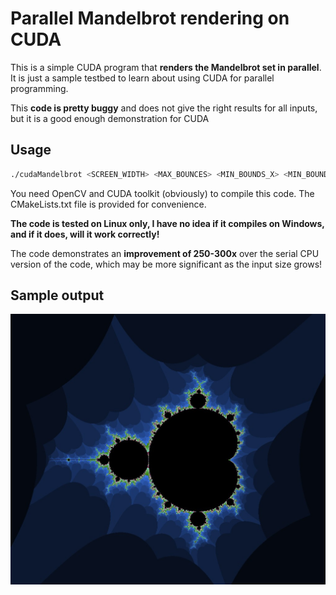 # Parallel Mandelbrot rendering on CUDA

This is a simple CUDA program that **renders the Mandelbrot set in parallel**. It is just a sample testbed to learn about using CUDA for parallel programming.

This **code is pretty buggy** and does not give the right results for all inputs, but it is a good enough demonstration for CUDA

## Usage

```bash
./cudaMandelbrot <SCREEN_WIDTH> <MAX_BOUNCES> <MIN_BOUNDS_X> <MIN_BOUNDS_Y> <MAX_BOUNDS_X> <MAX_BOUNDS_Y> <UOFFSET> <VOFFSET>
```

You need OpenCV and CUDA toolkit (obviously) to compile this code. The CMakeLists.txt file is provided for convenience.

**The code is tested on Linux only, I have no idea if it compiles on Windows, and if it does, will it work correctly!**

The code demonstrates an **improvement of 250-300x** over the serial CPU version of the code, which may be more significant as the input size grows!

## Sample output

![Sample output](resources/gpuRender.jpg)

